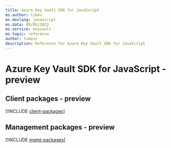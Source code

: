 ```yaml
---
title: Azure Key Vault SDK for JavaScript
ms.author: timov
ms.devlang: javascript
ms.data: 09/05/2022
ms.service: keyvault
ms.topic: reference
author: timovv
description: Reference for Azure Key Vault SDK for JavaScript
---
```

# Azure Key Vault SDK for JavaScript - preview

## Client packages - preview
[!INCLUDE [client-packages](key-vault-client-index.md)]
## Management packages - preview
[!INCLUDE [mgmt-packages](key-vault-mgmt-index.md)]